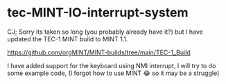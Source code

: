 # tec-MINT-IO-interrupt-system


CJ;
Sorry its taken so long (you probably already have it?) but I have updated the TEC-1 MINT build to MINT 1.1.

https://github.com/orgMINT/MINT-builds/tree/main/TEC-1_Build

I have added support for the keyboard using NMI interrupt, I will try to do some example code, (I forgot how to use MINT 😂 so it may be a struggle)

